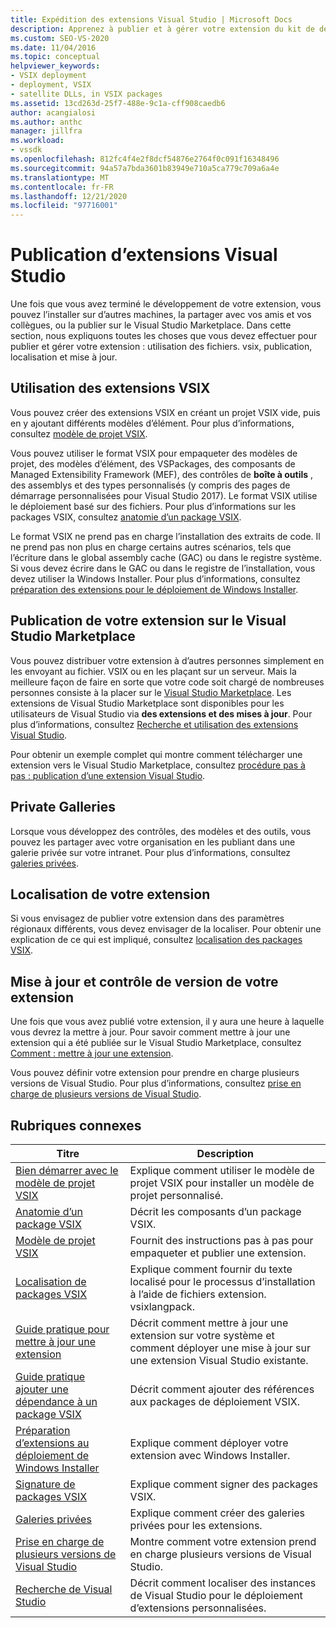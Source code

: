 ```yaml
---
title: Expédition des extensions Visual Studio | Microsoft Docs
description: Apprenez à publier et à gérer votre extension du kit de développement logiciel (SDK) Visual Studio, y compris l’utilisation des fichiers. vsix, la publication, la localisation et la mise à jour.
ms.custom: SEO-VS-2020
ms.date: 11/04/2016
ms.topic: conceptual
helpviewer_keywords:
- VSIX deployment
- deployment, VSIX
- satellite DLLs, in VSIX packages
ms.assetid: 13cd263d-25f7-488e-9c1a-cff908caedb6
author: acangialosi
ms.author: anthc
manager: jillfra
ms.workload:
- vssdk
ms.openlocfilehash: 812fc4f4e2f8dcf54876e2764f0c091f16348496
ms.sourcegitcommit: 94a57a7bda3601b83949e710a5ca779c709a6a4e
ms.translationtype: MT
ms.contentlocale: fr-FR
ms.lasthandoff: 12/21/2020
ms.locfileid: "97716001"
---
```

# <a name="shipping-visual-studio-extensions"></a>Publication d’extensions Visual Studio
Une fois que vous avez terminé le développement de votre extension, vous pouvez l’installer sur d’autres machines, la partager avec vos amis et vos collègues, ou la publier sur le Visual Studio Marketplace. Dans cette section, nous expliquons toutes les choses que vous devez effectuer pour publier et gérer votre extension : utilisation des fichiers. vsix, publication, localisation et mise à jour.

## <a name="working-with-vsix-extensions"></a>Utilisation des extensions VSIX
 Vous pouvez créer des extensions VSIX en créant un projet VSIX vide, puis en y ajoutant différents modèles d’élément. Pour plus d’informations, consultez [modèle de projet VSIX](../extensibility/vsix-project-template.md).

 Vous pouvez utiliser le format VSIX pour empaqueter des modèles de projet, des modèles d’élément, des VSPackages, des composants de Managed Extensibility Framework (MEF), des contrôles de **boîte à outils** , des assemblys et des types personnalisés (y compris des pages de démarrage personnalisées pour Visual Studio 2017). Le format VSIX utilise le déploiement basé sur des fichiers. Pour plus d’informations sur les packages VSIX, consultez [anatomie d’un package VSIX](../extensibility/anatomy-of-a-vsix-package.md).

 Le format VSIX ne prend pas en charge l’installation des extraits de code. Il ne prend pas non plus en charge certains autres scénarios, tels que l’écriture dans le global assembly cache (GAC) ou dans le registre système. Si vous devez écrire dans le GAC ou dans le registre de l’installation, vous devez utiliser la Windows Installer. Pour plus d’informations, consultez [préparation des extensions pour le déploiement de Windows Installer](../extensibility/preparing-extensions-for-windows-installer-deployment.md).

## <a name="publishing-your-extension-to-the-visual-studio-marketplace"></a>Publication de votre extension sur le Visual Studio Marketplace
 Vous pouvez distribuer votre extension à d’autres personnes simplement en les envoyant au fichier. VSIX ou en les plaçant sur un serveur. Mais la meilleure façon de faire en sorte que votre code soit chargé de nombreuses personnes consiste à la placer sur le [Visual Studio Marketplace](https://marketplace.visualstudio.com/vs). Les extensions de Visual Studio Marketplace sont disponibles pour les utilisateurs de Visual Studio via **des extensions et des mises à jour**. Pour plus d’informations, consultez [Recherche et utilisation des extensions Visual Studio](../ide/finding-and-using-visual-studio-extensions.md).

 Pour obtenir un exemple complet qui montre comment télécharger une extension vers le Visual Studio Marketplace, consultez [procédure pas à pas : publication d’une extension Visual Studio](../extensibility/walkthrough-publishing-a-visual-studio-extension.md).

## <a name="private-galleries"></a>Private Galleries
 Lorsque vous développez des contrôles, des modèles et des outils, vous pouvez les partager avec votre organisation en les publiant dans une galerie privée sur votre intranet. Pour plus d’informations, consultez [galeries privées](../extensibility/private-galleries.md).

## <a name="localizing-your-extension"></a>Localisation de votre extension
 Si vous envisagez de publier votre extension dans des paramètres régionaux différents, vous devez envisager de la localiser. Pour obtenir une explication de ce qui est impliqué, consultez [localisation des packages VSIX](../extensibility/localizing-vsix-packages.md).

## <a name="updating-and-versioning-your-extension"></a>Mise à jour et contrôle de version de votre extension
 Une fois que vous avez publié votre extension, il y aura une heure à laquelle vous devrez la mettre à jour. Pour savoir comment mettre à jour une extension qui a été publiée sur le Visual Studio Marketplace, consultez [Comment : mettre à jour une extension](../extensibility/how-to-update-a-visual-studio-extension.md).

 Vous pouvez définir votre extension pour prendre en charge plusieurs versions de Visual Studio. Pour plus d’informations, consultez [prise en charge de plusieurs versions de Visual Studio](../extensibility/supporting-multiple-versions-of-visual-studio.md).

## <a name="related-topics"></a>Rubriques connexes

|Titre|Description|
|-----------|-----------------|
|[Bien démarrer avec le modèle de projet VSIX](../extensibility/getting-started-with-the-vsix-project-template.md)|Explique comment utiliser le modèle de projet VSIX pour installer un modèle de projet personnalisé.|
|[Anatomie d’un package VSIX](../extensibility/anatomy-of-a-vsix-package.md)|Décrit les composants d’un package VSIX.|
|[Modèle de projet VSIX](../extensibility/vsix-project-template.md)|Fournit des instructions pas à pas pour empaqueter et publier une extension.|
|[Localisation de packages VSIX](../extensibility/localizing-vsix-packages.md)|Explique comment fournir du texte localisé pour le processus d’installation à l’aide de fichiers extension. vsixlangpack.|
|[Guide pratique pour mettre à jour une extension](../extensibility/how-to-update-a-visual-studio-extension.md)|Décrit comment mettre à jour une extension sur votre système et comment déployer une mise à jour sur une extension Visual Studio existante.|
|[Guide pratique ajouter une dépendance à un package VSIX](../extensibility/how-to-add-a-dependency-to-a-vsix-package.md)|Décrit comment ajouter des références aux packages de déploiement VSIX.|
|[Préparation d’extensions au déploiement de Windows Installer](../extensibility/preparing-extensions-for-windows-installer-deployment.md)|Explique comment déployer votre extension avec Windows Installer.|
|[Signature de packages VSIX](../extensibility/signing-vsix-packages.md)|Explique comment signer des packages VSIX.|
|[Galeries privées](../extensibility/private-galleries.md)|Explique comment créer des galeries privées pour les extensions.|
|[Prise en charge de plusieurs versions de Visual Studio](../extensibility/supporting-multiple-versions-of-visual-studio.md)|Montre comment votre extension prend en charge plusieurs versions de Visual Studio.|
|[Recherche de Visual Studio](locating-visual-studio.md)|Décrit comment localiser des instances de Visual Studio pour le déploiement d’extensions personnalisées.|
